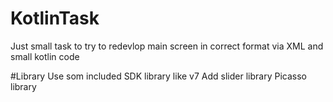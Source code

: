 # KotlinTask
Just small task to try to redevlop main screen in correct format 
via XML and small kotlin code


#Library
Use som included SDK library like v7 
Add slider library 
Picasso library
